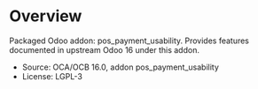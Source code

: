 # Overview

Packaged Odoo addon: pos_payment_usability. Provides features documented in upstream Odoo 16 under this addon.

- Source: OCA/OCB 16.0, addon pos_payment_usability
- License: LGPL-3
